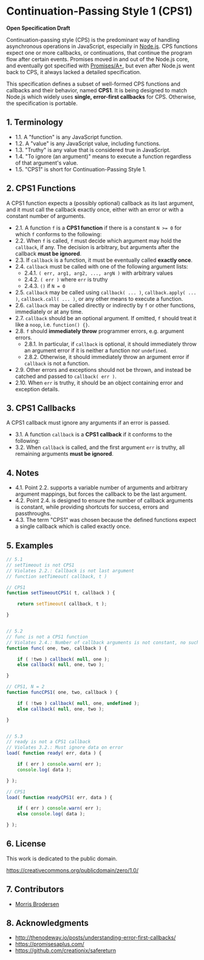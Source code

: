 # Continuation-Passing Style 1 (CPS1)

__Open Specification Draft__

Continuation-passing style (CPS) is the predominant way of handling asynchronous operations in JavaScript, especially in [Node.js](http://nodejs.org/).
CPS functions expect one or more callbacks, or continuations, that continue the program flow after certain events.
Promises moved in and out of the Node.js core,
and eventually got specified with [Promises/A+](https://promisesaplus.com/),
but even after Node.js went back to CPS, it always lacked a detailed specification.

This specification defines a subset of well-formed CPS functions and callbacks and their behavior, named __CPS1__.
It is being designed to match Node.js which widely uses __single, error-first callbacks__ for CPS.
Otherwise, the specification is portable.


## 1. Terminology

- 1.1. A "function" is any JavaScript function.
- 1.2. A "value" is any JavaScript value, including functions.
- 1.3. "Truthy" is any value that is considered true in JavaScript.
- 1.4. "To ignore (an argument)" means to execute a function regardless of that argument's value.
- 1.5. "CPS1" is short for Continuation-Passing Style 1.


## 2. CPS1 Functions

A CPS1 function expects a (possibly optional) callback as its last argument,
and it must call the callback exactly once,
either with an error or with a constant number of arguments.

- 2.1. A function `f` is a __CPS1 function__ if there is a constant `N >= 0` for which `f` conforms to the following:
- 2.2. When `f` is called, `f` must decide which argument may hold the `callback`, if any.
The decision is arbitrary, but arguments after the callback __must be ignored__.
- 2.3. If `callback` is a function, it must be eventually called __exactly once__.
- 2.4. `callback` must be called with one of the following argument lists:
  - 2.4.1. `( err, arg1, arg2, ..., argN )` with arbitrary values
  - 2.4.2. `( err )` where `err` is truthy
  - 2.4.3. `()` if `N = 0`
- 2.5. `callback` may be called using `callback( ... )`, `callback.apply( ... )`, `callback.call( ... )`, or any other means to execute a function.
- 2.6. `callback` may be called directly or indirectly by `f` or other functions, immediately or at any time.
- 2.7. `callback` should be an optional argument. If omitted, `f` should treat it like a `noop`, i.e. `function() {}`.
- 2.8. `f` should __immediately throw__ programmer errors, e.g. argument errors.
  - 2.8.1. In particular, if `callback` is optional, it should immediately throw an argument error if it is neither a function nor `undefined`.
  - 2.8.2. Otherwise, it should immediately throw an argument error if `callback` is not a function.
- 2.9. Other errors and exceptions should not be thrown, and instead be catched and passed to `callback( err )`.
- 2.10. When `err` is truthy, it should be an object containing error and exception details.

## 3. CPS1 Callbacks

A CPS1 callback must ignore any arguments if an error is passed.

- 3.1. A function `callback` is a __CPS1 callback__ if it conforms to the following:
- 3.2. When `callback` is called, and the first argument `err` is truthy, all remaining arguments __must be ignored__.

## 4. Notes

- 4.1. Point 2.2. supports a variable number of arguments and arbitrary argument mappings,
but forces the callback to be the last argument.
- 4.2. Point 2.4. is designed to ensure the number of callback arguments is constant,
while providing shortcuts for success, errors and passthroughs.
- 4.3. The term "CPS1" was chosen because the defined functions expect a single callback which is called exactly once.


## 5. Examples

```javascript
// 5.1
// setTimeout is not CPS1
// Violates 2.2.: Callback is not last argument
// function setTimeout( callback, t )

// CPS1
function setTimeoutCPS1( t, callback ) {

	return setTimeout( callback, t );

}


// 5.2
// func is not a CPS1 function
// Violates 2.4.: Number of callback arguments is not constant, no such N
function func( one, two, callback ) {

	if ( !two ) callback( null, one );
	else callback( null, one, two );

}

// CPS1, N = 2
function funcCPS1( one, two, callback ) {

	if ( !two ) callback( null, one, undefined );
	else callback( null, one, two );

}


// 5.3
// ready is not a CPS1 callback
// Violates 3.2.: Must ignore data on error
load( function ready( err, data ) {

	if ( err ) console.warn( err );
	console.log( data );

} );

// CPS1
load( function readyCPS1( err, data ) {

	if ( err ) console.warn( err );
	else console.log( data );

} );
```

## 6. License

This work is dedicated to the public domain.

https://creativecommons.org/publicdomain/zero/1.0/


## 7. Contributors

- [Morris Brodersen](mailto:mb@morrisbrodersen.de)


## 8. Acknowledgments

- http://thenodeway.io/posts/understanding-error-first-callbacks/
- https://promisesaplus.com/
- https://github.com/creationix/safereturn
